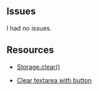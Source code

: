## Issues
I had no issues.

## Resources
* [Storage.clear()](https://developer.mozilla.org/en-US/docs/Web/API/Storage/clear)

* [Clear textarea with button](https://stackoverflow.com/questions/15968911/how-to-clear-text-area-with-a-button-in-html-using-javascript/15968947)

